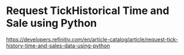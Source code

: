 # Request TickHistorical Time and Sale using Python
https://developers.refinitiv.com/en/article-catalog/article/request-tick-history-time-and-sales-data-using-python
